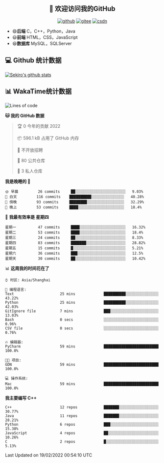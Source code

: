 <h2 align="center">👋 欢迎访问我的GitHub</h2>
<p align="center">
  <a href="https://666wxy666.github.io/"><img src="https://img.shields.io/badge/GitHub-24292e" alt="github"></a>
  <a href="https://gitee.com/wxy_666"><img src="https://img.shields.io/badge/Gitee-fe7300" alt="gitee"></a>
  <a href="https://blog.csdn.net/WXY_666"><img src="https://img.shields.io/badge/CSDN-cf000e" alt="csdn"></a>
</p>

- 😄**后端** C，C++，Python，Java
- 😃**前端** HTML，CSS，JavaScript
- 😆**数据库** MySQL，SQLServer

## 💻 Github 统计数据
[![Sekiro's github stats](https://github-readme-stats.vercel.app/api?username=666WXY666)](https://666wxy666.github.io/)

## 📊 WakaTime统计数据

<!--START_SECTION:waka-->
![Lines of code](https://img.shields.io/badge/%E4%BB%8E%E3%80%8C%E4%BD%A0%E5%A5%BD%E4%B8%96%E7%95%8C%E3%80%8D%E6%88%91%E5%B7%B2%E7%BB%8F%E5%86%99%E4%BA%86--291%20Thousand%20%E8%A1%8C%E4%BB%A3%E7%A0%81-blue)

**🐱 我的 GitHub 数据** 

> 🏆 0 今年的贡献 2022
 > 
> 📦 596.1 kB 占用了 GitHub 内存 
 > 
> 🚫 不开放招聘
 > 
> 📜 80 公共仓库 
 > 
> 🔑 3 私人仓库  
 > 
**我是晚睡的 🦉** 

```text
🌞 早晨         26 commits     ██░░░░░░░░░░░░░░░░░░░░░░░   9.03% 
🌆 白天         116 commits    ██████████░░░░░░░░░░░░░░░   40.28% 
🌃 傍晚         93 commits     ████████░░░░░░░░░░░░░░░░░   32.29% 
🌙 晚上         53 commits     ████░░░░░░░░░░░░░░░░░░░░░   18.4%

```
📅 **我最有效率是 星期四** 

```text
星期一          47 commits     ████░░░░░░░░░░░░░░░░░░░░░   16.32% 
星期二          53 commits     ████░░░░░░░░░░░░░░░░░░░░░   18.4% 
星期三          24 commits     ██░░░░░░░░░░░░░░░░░░░░░░░   8.33% 
星期四          83 commits     ███████░░░░░░░░░░░░░░░░░░   28.82% 
星期五          15 commits     █░░░░░░░░░░░░░░░░░░░░░░░░   5.21% 
星期六          36 commits     ███░░░░░░░░░░░░░░░░░░░░░░   12.5% 
星期天          30 commits     ██░░░░░░░░░░░░░░░░░░░░░░░   10.42%

```


📊 **这周我的时间花在了** 

```text
⌚︎ 时区: Asia/Shanghai

💬 编程语言: 
Text                     25 mins             ██████████░░░░░░░░░░░░░░░   43.22% 
Python                   25 mins             ██████████░░░░░░░░░░░░░░░   42.03% 
GitIgnore file           7 mins              ███░░░░░░░░░░░░░░░░░░░░░░   13.03% 
Bash                     0 secs              ░░░░░░░░░░░░░░░░░░░░░░░░░   0.96% 
CSV file                 0 secs              ░░░░░░░░░░░░░░░░░░░░░░░░░   0.76%

🔥 编辑器: 
PyCharm                  59 mins             █████████████████████████   100.0%

🐱‍💻 项目: 
GDN                      59 mins             █████████████████████████   100.0%

💻 操作系统: 
Mac                      59 mins             █████████████████████████   100.0%

```

**我主要编写 C++** 

```text
C++                      12 repos            ███████░░░░░░░░░░░░░░░░░░   30.77% 
Java                     11 repos            ███████░░░░░░░░░░░░░░░░░░   28.21% 
Python                   6 repos             ███░░░░░░░░░░░░░░░░░░░░░░   15.38% 
JavaScript               4 repos             ██░░░░░░░░░░░░░░░░░░░░░░░   10.26% 
C                        2 repos             █░░░░░░░░░░░░░░░░░░░░░░░░   5.13%

```



 Last Updated on 19/02/2022 00:54:10 UTC
<!--END_SECTION:waka-->

<!--
**666WXY666/666WXY666** is a ✨ _special_ ✨ repository because its `README.md` (this file) appears on your GitHub profile.

Here are some ideas to get you started:

- 🔭 I’m currently working on ...
- 🌱 I’m currently learning ...
- 👯 I’m looking to collaborate on ...
- 🤔 I’m looking for help with ...
- 💬 Ask me about ...
- 📫 How to reach me: ...
- 😄 Pronouns: ...
- ⚡ Fun fact: ...
-->
